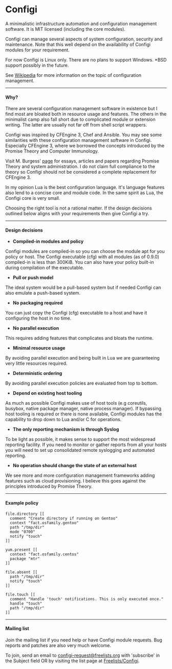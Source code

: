 # Configi

A minimalistic infrastructure automation and configuration management software. It is MIT licensed (including the core modules).

Configi can manage several aspects of system configuration, security and maintenance. Note that this well depend on the availability of Configi modules for your requirement.

For now Configi is Linux only. There are no plans to support Windows. *BSD support possibly in the future.

See [Wikipedia](http://en.wikipedia.org/wiki/Configuration_management) for more information on the topic of configuration management.

---

#### Why?

There are several configuration management software in existence but I find most are bloated both in resource usage and features. The others in the minimalist camp also fall short due to complicated module or extension writing. The latter are usually not far off from shell script wrappers.

Configi was inspired by CFEngine 3, Chef and Ansible. You may see some similarities with these configuration management software in Configi. Especially CFEngine 3, where we borrowed the concepts introduced by the Promise Theory and Computer Immunology.

Visit M. Burgess' [page](http://markburgess.org/sysadmin.html) for essays, articles and papers regarding Promise Theory and system administration. I do not claim full compliance to the theory so Configi should not be considered a complete replacement for CFEngine 3.

In my opinion Lua is the best configuration language. It's language features also lend to a concise core and module code. In the same spirit as Lua, the Configi core is very small.

Choosing the right tool is not a rational matter. If the design decisions outlined below aligns with your requirements then give Configi a try.

---

#### Design decisions

* **Compiled-in modules and policy**

Configi modules are compiled-in so you can choose the module apt for you policy or host. The Configi executable (cfg) with all modules (as of 0.9.0) compiled-in is less than 300KiB. You can also have your policy built-in during compilation of the executable.

* **Pull or push model**

The ideal system would be a pull-based system but if needed Configi can also emulate a push-based system.

* **No packaging required**

You can just copy the Configi (cfg) executable to a host and have it configuring the host in no time.

* **No parallel execution**

This requires adding features that complicates and bloats the runtime.

* **Minimal resource usage**

By avoiding parallel execution and being built in Lua we are guaranteeing very little resources required.

* **Deterministic ordering**

By avoiding parallel execution policies are evaluated from top to bottom.

* **Depend on existing host tooling**

As much as possible Configi makes use of host tools (e.g coreutils, busybox, native package manager, native process manager). If bypassing host tooling is required or there is none available, Configi modules has the capability to drop down to Lua and/or C for operations.

* **The only reporting mechanism is through Syslog**

To be light as possible, it makes sense to support the most widespread reporting facility. If you need to monitor or gather reports from all your hosts you will need to set up consolidated remote syslogging and automated reporting.

* **No operation should change the state of an external host**

We see more and more configuration management frameworks adding features such as cloud provisioning. I believe this goes against the principles introduced by Promise Theory.

---

#### Example policy

    file.directory [[
      comment "Create directory if running on Gentoo"
      context "fact.osfamily.gentoo"
      path "/tmp/dir"
      mode "0700"
      notify "touch"
    ]]

    yum.present [[
      context "fact.osfamily.centos"
      package "mtr"
    ]]

    file.absent [[
      path "/tmp/dir"
      notify "touch"
    ]]

    file.touch [[
      comment "Handle 'touch' notifications. This is only executed once."
      handle "touch"
      path "/tmp/dir"
    ]]

---

#### Mailing list

Join the mailing list if you need help or have Configi module requests. Bug reports and patches are also very much welcome.

To join, send an email to configi-request@freelists.org with 'subscribe' in the Subject field OR by
visiting the list page at [Freelists/Configi](http://www.freelists.org/list/configi).



